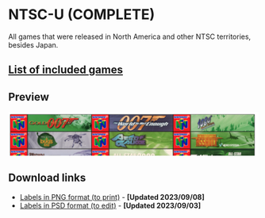 # NTSC-U (COMPLETE)

All games that were released in North America and other NTSC territories, besides Japan.

## [List of included games](files/ntsc-u-games.txt)

## Preview

![NTSC-U preview](img/ntsc-u-preview.png)

## Download links

- [Labels in PNG format (to print)](files/ntsc-u-images.zip) - **[Updated 2023/09/08]**
- [Labels in PSD format (to edit)](files/ntsc-u-templates.zip) - **[Updated 2023/09/03]**
